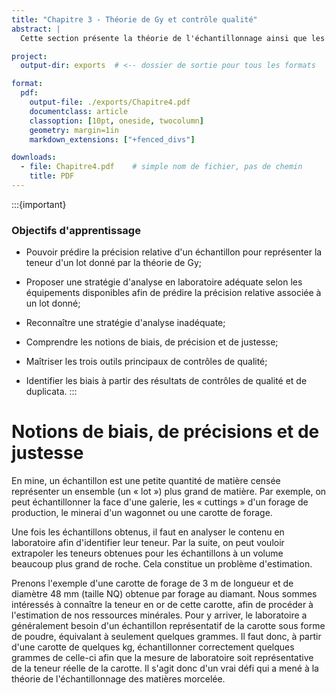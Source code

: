 ```yaml
---
title: "Chapitre 3 - Théorie de Gy et contrôle qualité"
abstract: |
  Cette section présente la théorie de l'échantillonnage ainsi que les contrôles de qualité (QA/QC). La théorie de Gy y est expliquée, et deux exemples concrets de QA/QC provenant de compagnies minières sont présentés et analysés. Les illustrations sont tirées des rapports techniques NI 43-101 de ces entreprises.

project:
  output-dir: exports  # <-- dossier de sortie pour tous les formats

format:
  pdf:
    output-file: ./exports/Chapitre4.pdf
    documentclass: article
    classoption: [10pt, oneside, twocolumn]
    geometry: margin=1in
    markdown_extensions: ["+fenced_divs"]

downloads:
  - file: Chapitre4.pdf    # simple nom de fichier, pas de chemin
    title: PDF
---
```


:::{important}
### Objectifs d'apprentissage
-   Pouvoir prédire la précision relative d'un échantillon pour
    représenter la teneur d'un lot donné par la théorie de Gy;

-   Proposer une stratégie d'analyse en laboratoire adéquate selon les
    équipements disponibles afin de prédire la précision relative
    associée à un lot donné;

-   Reconnaître une stratégie d'analyse inadéquate;

-   Comprendre les notions de biais, de précision et de justesse;

-   Maîtriser les trois outils principaux de contrôles de qualité;

-   Identifier les biais à partir des résultats de contrôles de qualité
    et de duplicata.
:::

# Notions de biais, de précisions et de justesse

En mine, un échantillon est une petite quantité de matière censée
représenter un ensemble (un « lot ») plus grand de matière. Par exemple,
on peut échantillonner la face d'une galerie, les « cuttings » d'un
forage de production, le minerai d'un wagonnet ou une carotte de forage.

Une fois les échantillons obtenus, il faut en analyser le contenu en
laboratoire afin d'identifier leur teneur. Par la suite, on peut vouloir
extrapoler les teneurs obtenues pour les échantillons à un volume
beaucoup plus grand de roche. Cela constitue un problème d'estimation.

Prenons l'exemple d'une carotte de forage de 3 m de longueur et de
diamètre 48 mm (taille NQ) obtenue par forage au diamant. Nous sommes
intéressés à connaître la teneur en or de cette carotte, afin de
procéder à l'estimation de nos ressources minérales. Pour y arriver, le
laboratoire a généralement besoin d'un échantillon représentatif de la
carotte sous forme de poudre, équivalant à seulement quelques grammes.
Il faut donc, à partir d'une carotte de quelques kg, échantillonner
correctement quelques grammes de celle-ci afin que la mesure de
laboratoire soit représentative de la teneur réelle de la carotte. Il
s'agit donc d'un vrai défi qui a mené à la théorie de l'échantillonnage
des matières morcelée.

